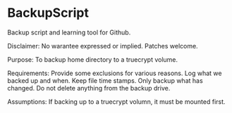 BackupScript
============

Backup script and learning tool for Github.

Disclaimer:
  No warantee expressed or implied.  Patches welcome.

Purpose:
  To backup home directory to a truecrypt volume.
  
Requirements:
  Provide some exclusions for various reasons.
  Log what we backed up and when.
  Keep file time stamps.
  Only backup what has changed.
  Do not delete anything from the backup drive.

Assumptions:
  If backing up to a truecrypt volumn, it must be mounted first.
  
  
  
